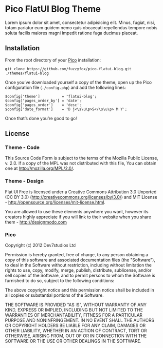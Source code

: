 # Pico FlatUI Blog Theme
Lorem ipsum dolor sit amet, consectetur adipisicing elit. Minus, fugiat, nisi, totam pariatur eum quidem nemo quis obcaecati repellendus tempore nobis soluta facilis maiores magni impedit ratione fuga ducimus placeat.

## Installation
From the root directory of your [Pico](http://pico.dev7studios.com/) installation:

	git clone https://github.com/fuzzyfox/pico-flatui-blog.git ./themes/flatui-blog

Once you’ve downloaded yourself a copy of the theme, open up the Pico configuration file (`./config.php`) and add the following lines:

	$config['theme']          = 'flatui-blog';
	$config['pages_order_by'] = 'date';
	$config['pages_order']    = 'desc';
	$config['date_format']    = 'D j<\s\u\p>S</\s\u\p> M Y';

Once that’s done you’re good to go!

## License
### Theme - Code
This Source Code Form is subject to the terms of the Mozilla Public
License, v. 2.0. If a copy of the MPL was not distributed with this
file, You can obtain one at http://mozilla.org/MPL/2.0/.

### Theme - Design
Flat UI Free is licensed under a Creative Commons Attribution 3.0 Unported (CC BY 3.0)  (http://creativecommons.org/licenses/by/3.0/) and MIT License - http://opensource.org/licenses/mit-license.html. 

You are allowed to use these elements anywhere you want, however its creators highly appreciate if you will link to their website when you share them - http://designmodo.com

### Pico
Copyright (c) 2012 Dev7studios Ltd

Permission is hereby granted, free of charge, to any person
obtaining a copy of this software and associated documentation
files (the "Software"), to deal in the Software without
restriction, including without limitation the rights to use,
copy, modify, merge, publish, distribute, sublicense, and/or sell
copies of the Software, and to permit persons to whom the
Software is furnished to do so, subject to the following
conditions:

The above copyright notice and this permission notice shall be
included in all copies or substantial portions of the Software.

THE SOFTWARE IS PROVIDED "AS IS", WITHOUT WARRANTY OF ANY KIND,
EXPRESS OR IMPLIED, INCLUDING BUT NOT LIMITED TO THE WARRANTIES
OF MERCHANTABILITY, FITNESS FOR A PARTICULAR PURPOSE AND
NONINFRINGEMENT. IN NO EVENT SHALL THE AUTHORS OR COPYRIGHT
HOLDERS BE LIABLE FOR ANY CLAIM, DAMAGES OR OTHER LIABILITY,
WHETHER IN AN ACTION OF CONTRACT, TORT OR OTHERWISE, ARISING
FROM, OUT OF OR IN CONNECTION WITH THE SOFTWARE OR THE USE OR
OTHER DEALINGS IN THE SOFTWARE.
